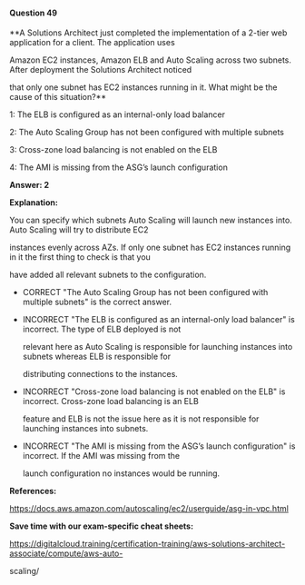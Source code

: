 #### Question  49


**A Solutions Architect just completed the implementation of a 2-tier web application for a client. The application uses

Amazon EC2 instances, Amazon ELB and Auto Scaling across two subnets. After deployment the Solutions Architect noticed

that only one subnet has EC2 instances running in it. What might be the cause of this situation?**


1: The ELB is configured as an internal-only load balancer


2: The Auto Scaling Group has not been configured with multiple subnets


3: Cross-zone load balancing is not enabled on the ELB


4: The AMI is missing from the ASG’s launch configuration


**Answer: 2**


**Explanation:**


You can specify which subnets Auto Scaling will launch new instances into. Auto Scaling will try to distribute EC2

instances evenly across AZs. If only one subnet has EC2 instances running in it the first thing to check is that you

have added all relevant subnets to the configuration.


- CORRECT "The Auto Scaling Group has not been configured with multiple subnets" is the correct answer.


- INCORRECT "The ELB is configured as an internal-only load balancer" is incorrect. The type of ELB deployed is not

  relevant here as Auto Scaling is responsible for launching instances into subnets whereas ELB is responsible for

  distributing connections to the instances.


- INCORRECT "Cross-zone load balancing is not enabled on the ELB" is incorrect. Cross-zone load balancing is an ELB

  feature and ELB is not the issue here as it is not responsible for launching instances into subnets.


- INCORRECT "The AMI is missing from the ASG’s launch configuration" is incorrect. If the AMI was missing from the

  launch configuration no instances would be running.


**References:**


https://docs.aws.amazon.com/autoscaling/ec2/userguide/asg-in-vpc.html


**Save time with our exam-specific cheat sheets:**


https://digitalcloud.training/certification-training/aws-solutions-architect-associate/compute/aws-auto-

scaling/

